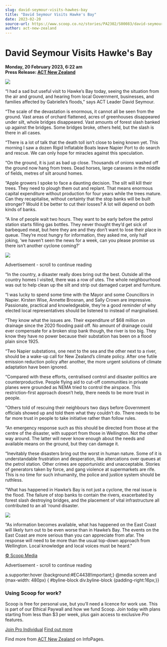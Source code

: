 ```yaml
---
slug: david-seymour-visits-hawkes-bay
title: "David Seymour Visits Hawke's Bay"
date: 2023-02-20
source-url: https://www.scoop.co.nz/stories/PA2302/S00083/david-seymour-visits-hawkes-bay.htm
author: act-new-zealand
---
```

David Seymour Visits Hawke's Bay
================================

**Monday, 20 February 2023, 6:22 am**  
**Press Release: [ACT New Zealand](https://info.scoop.co.nz/ACT_New_Zealand)**

![](https://img.scoop.co.nz/stories/images/2302/puy_ddavycgr9c7z.jpg)

“I had a sad but useful visit to Hawke’s Bay today, seeing the situation from the air and ground, and hearing from local Government, businesses, and families affected by Gabrielle’s floods,” says ACT Leader David Seymour.

“The scale of the devastation is enormous, it cannot all be seen from the ground. Vast areas of orchard flattened, acres of greenhouses disappeared under silt, whole bridges disappeared. Vast amounts of forest slash banked up against the bridges. Some bridges broke, others held, but the slash is there in all cases.

“There is a lot of talk that the death toll isn’t close to being known yet. This morning I saw a dozen Rigid Inflatable Boats leave Napier Port to do search and rescue. We can only hope for miracles against this speculation.

“On the ground, it is just as bad up close. Thousands of onions washed off the ground now hang from trees. Dead horses, large caravans in the middle of fields, metres of silt around homes.

“Apple growers I spoke to face a daunting decision. The silt will kill their trees. They need to plough them out and replant. That means enormous capital expenditure without production for four years while the trees mature. Can they recapitalise, without certainty that the stop banks will be built stronger? Would it be better to cut their losses? A lot will depend on both kinds of banks.

“A line of people wait two hours. They want to be early before the petrol station starts filling gas bottles. They never thought they’d get sick of barbequed meat, but here they are and they don’t want to lose their place in queue. They’re most hungry for information, they asked me, only half joking, ‘we haven’t seen the news for a week, can you please promise us there isn’t another cyclone coming?’

![](https://img.scoop.co.nz/stories/images/2302/sgpco29zsggkcqaz.jpg)

Advertisement - scroll to continue reading





“In the country, a disaster really does bring out the best. Outside all the country homes I visited, there was a row of utes. The whole neighbourhood was out to help clean up the silt and strip out damaged carpet and furniture.

“I was lucky to spend some time with the Mayor and some Councillors in Napier. Kirsten Wise, Annette Brosnan, and Sally Crown are impressive. Passionate, practical and knowledgeable, they’re a good reminder of why elected local representatives should be listened to instead of marginalised.

“They know what the issues are. Their expenditure of $68 million on drainage since the 2020 flooding paid off. No amount of drainage could ever compensate for a broken stop bank though, the river is too big. They know they have no power because their substation has been on a flood plain since 1925.

“Two Napier substations, one next to the sea and the other next to a river, should be a wake-up call for New Zealand’s climate policy. After one futile emission reduction policy after another, the more urgent solutions of climate adaptation have been ignored.

“Compared with these efforts, centralised control and disaster politics are counterproductive. People flying aid to cut-off communities in private planes were grounded as NEMA tried to control the airspace. This restriction-first approach doesn’t help, there needs to be more trust in people.

“Others told of rescuing their neighbours two days before Government officials showed up and told them what they couldn’t do. There needs to be far more trust in people to take initiative rather than follow rules.

“An emergency response such as this should be directed from those at the centre of the disaster, with support from those in Wellington. Not the other way around. The latter will never know enough about the needs and available means on the ground, but they can damage it.

“Inevitably these disasters bring out the worst in human nature. Some of it is understandable frustration and desperation, like altercations over queues at the petrol station. Other crimes are opportunistic and unacceptable. Stories of generators taken by force, and gang violence at supermarkets are rife. This is no time for such inhumanity, the police and justice system should be ruthless.

“What has happened in Hawke’s Bay is not just a cyclone, the real issue is the flood. The failure of stop banks to contain the rivers, exacerbated by forest slash destroying bridges, and the placement of vital infrastructure all contributed to an all ‘round disaster.

![](https://img.scoop.co.nz/stories/images/2302/xrnfxnat9zzhpqgn.jpg)

“As information becomes available, what has happened on the East Coast will likely turn out to be even worse than in Hawke’s Bay. The events on the East Coast are more serious than you can appreciate from afar. The response will need to be more than the usual top-down approach from Wellington. Local knowledge and local voices must be heard."

[© Scoop Media](http://www.scoop.co.nz/about/terms.html)  

Advertisement - scroll to continue reading



a.supporter:hover {background:#EC4438!important;} @media screen and (max-width: 480px) { #byline-block div.byline-block {padding-right:16px;}}

### Using Scoop for work?

Scoop is free for personal use, but you’ll need a licence for work use. This is part of our Ethical Paywall and how we fund Scoop. Join today with plans starting from less than $3 per week, plus gain access to exclusive _Pro_ features.  
  
[Join Pro Individual](https://pro.scoop.co.nz/Individual/?from=ProIn24) [Find out more](https://pro.scoop.co.nz/using-scoop-for-work/?from=ProIn24)

Find more from [ACT New Zealand](https://info.scoop.co.nz/ACT_New_Zealand) on InfoPages.